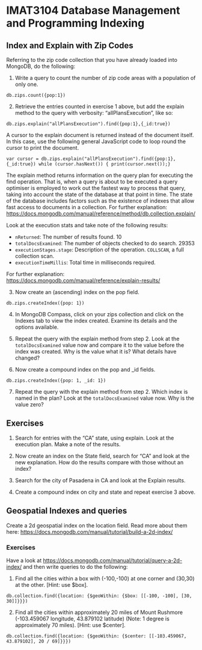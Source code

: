 # IMAT3104 Database Management and Programming Indexing

## Index and Explain with Zip Codes

Referring to the zip code collection that you have already loaded into MongoDB, do the following:

1. Write a query to count the number of zip code areas with a population of only one.

```db.zips.count({pop:1})```

2. Retrieve the entries counted in exercise 1 above, but add the explain method to the query with verbosity: “allPlansExecution”, like so:

```db.zips.explain("allPlansExecution").find({pop:1},{_id:true})```


A cursor to the explain document is returned instead of the document itself. In this case, use the following general JavaScript code to loop round the cursor to print the document.

``` var cursor = db.zips.explain("allPlansExecution").find({pop:1},{_id:true}) while (cursor.hasNext()) { print(cursor.next());} ```


The explain method returns information on the query plan for executing the find operation. That is, when a query is about to be executed a query optimiser is employed to work out the fastest way to process that query, taking into account the state of the database at that point in time. The state of the database includes factors such as the existence of indexes that allow fast access to documents in a collection. For further explanation: https://docs.mongodb.com/manual/reference/method/db.collection.explain/

Look at the execution stats and take note of the following results:
- `nReturned`: The number of results found. 10
- `totalDocsExamined`: The number of objects checked to do search. 29353
- `executionStages.stage`: Description of the operation. `COLLSCAN`, a full collection scan.
- `executionTimeMillis`: Total time in milliseconds required.

For further explanation: https://docs.mongodb.com/manual/reference/explain-results/

3. Now create an (ascending) index on the pop field.

```db.zips.createIndex({pop: 1})```

4. In MongoDB Compass, click on your zips collection and click on the Indexes tab to view the index created. Examine its details and the options available.

5. Repeat the query with the explain method from step 2. Look at the `totalDocsExamined` value now and compare it to the value before the index was created. Why is the value what it is? What details have changed?

6. Now create a compound index on the pop and _id fields.

```db.zips.createIndex({pop: 1, _id: 1})```

7. Repeat the query with the explain method from step 2. Which index is named in the plan? Look at the `totalDocsExamined` value now. Why is the value zero?

## Exercises

1. Search for entries with the “CA” state, using explain. Look at the execution plan. Make a note of the results.

2. Now create an index on the State field, search for “CA” and look at the new explanation. How do the results compare with those without an index?

3. Search for the city of Pasadena in CA and look at the Explain results.

4. Create a compound index on city and state and repeat exercise 3 above.

## Geospatial Indexes and queries

Create a 2d geospatial index on the location field. Read more about them here: https://docs.mongodb.com/manual/tutorial/build-a-2d-index/

### Exercises

Have a look at https://docs.mongodb.com/manual/tutorial/query-a-2d-index/ and then write queries to do the following:

1. Find all the cities within a box with (-100,-100) at one corner and (30,30) at the other. [Hint: use $box].

```db.collection.find({location: {$geoWithin: {$box: [[-100, -100], [30, 30]]}}})```

2. Find all the cities within approximately 20 miles of Mount Rushmore (-103.459067 longitude, 43.879102 latitude) (Note: 1 degree is approximately 70 miles). [Hint: use $center].

```db.collection.find({location: {$geoWithin: {$center: [[-103.459067, 43.879102], 20 / 69]}}})```


